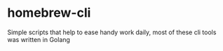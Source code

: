 # homebrew-cli
Simple scripts that help to ease handy work daily, most of these cli tools was written in Golang
